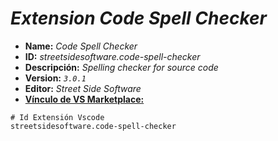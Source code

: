 <!-- Autor: Daniel Benjamin Perez Morales -->
<!-- GitHub: https://github.com/DanielPerezMoralesDev13 -->
<!-- Correo electrónico: danielperezdev@proton.me -->

# ***Extension Code Spell Checker***

- **Name:** *Code Spell Checker*
- **ID:** *streetsidesoftware.code-spell-checker*
- **Descripción:** *Spelling checker for source code*
- **Version:** *`3.0.1`*
- **Editor:** *Street Side Software*
- **[Vínculo de VS Marketplace:](https://marketplace.visualstudio.com/items?itemName=streetsidesoftware.code-spell-checker "https://marketplace.visualstudio.com/items?itemName=streetsidesoftware.code-spell-checker")**

```plaintext
# Id Extensión Vscode
streetsidesoftware.code-spell-checker
```
